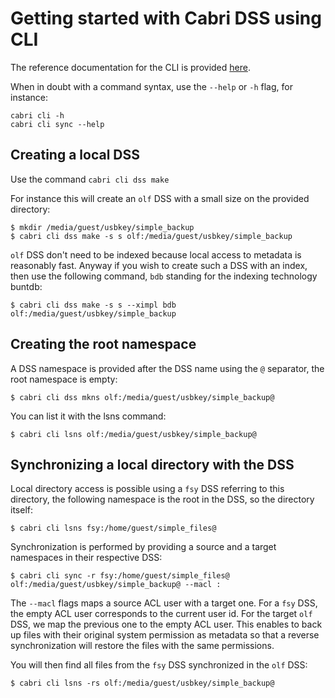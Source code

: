 # Getting started with Cabri DSS using CLI

The reference documentation for the CLI is provided [here](cliref.md).

When in doubt with a command syntax, use the `--help` or `-h` flag, for instance:

    cabri cli -h
    cabri cli sync --help

## Creating a local DSS

Use the command `cabri cli dss make`

For instance this will create an `olf` DSS with a small size on the provided directory:

    $ mkdir /media/guest/usbkey/simple_backup
    $ cabri cli dss make -s s olf:/media/guest/usbkey/simple_backup

`olf` DSS don't need to be indexed because local access to metadata is reasonably fast.
Anyway if you wish to create such a DSS with an index, then use the following command,
`bdb` standing for the indexing technology buntdb:

    $ cabri cli dss make -s s --ximpl bdb olf:/media/guest/usbkey/simple_backup

## Creating the root namespace

A DSS namespace is provided after the DSS name using the `@` separator, the root namespace is empty:

    $ cabri cli dss mkns olf:/media/guest/usbkey/simple_backup@

You can list it with the lsns command:

    $ cabri cli lsns olf:/media/guest/usbkey/simple_backup@

## Synchronizing a local directory with the DSS

Local directory access is possible using a `fsy` DSS referring to this directory,
the following namespace is the root in the DSS, so the directory itself:

    $ cabri cli lsns fsy:/home/guest/simple_files@

Synchronization is performed by providing a source and a target namespaces in their respective DSS:

    $ cabri cli sync -r fsy:/home/guest/simple_files@ olf:/media/guest/usbkey/simple_backup@ --macl :

The `--macl` flags maps a source ACL user with a target one.
For a `fsy` DSS, the empty ACL user corresponds to the current user id.
For the target `olf` DSS, we map the previous one to the empty ACL user.
This enables to back up files with their original system permission as metadata
so that a reverse synchronization will restore the files with the same permissions.

You will then find all files from the `fsy` DSS synchronized in the `olf` DSS:

    $ cabri cli lsns -rs olf:/media/guest/usbkey/simple_backup@
